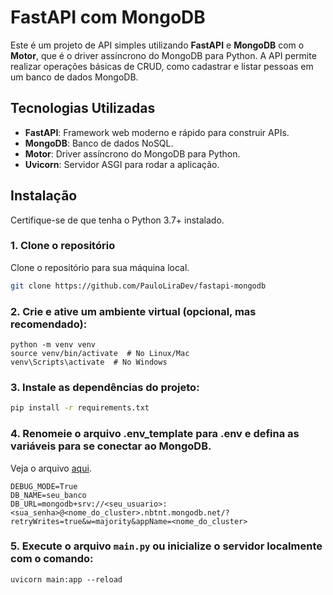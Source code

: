 # FastAPI com MongoDB

Este é um projeto de API simples utilizando **FastAPI** e **MongoDB** com o **Motor**, que é o driver assíncrono do MongoDB para Python. A API permite realizar operações básicas de CRUD, como cadastrar e listar pessoas em um banco de dados MongoDB.

## Tecnologias Utilizadas

- **FastAPI**: Framework web moderno e rápido para construir APIs.
- **MongoDB**: Banco de dados NoSQL.
- **Motor**: Driver assíncrono do MongoDB para Python.
- **Uvicorn**: Servidor ASGI para rodar a aplicação.

## Instalação

Certifique-se de que tenha o Python 3.7+ instalado.

### 1. Clone o repositório

Clone o repositório para sua máquina local.


```bash
git clone https://github.com/PauloLiraDev/fastapi-mongodb
```


### 2. Crie e ative um ambiente virtual (opcional, mas recomendado):
```
python -m venv venv
source venv/bin/activate  # No Linux/Mac
venv\Scripts\activate  # No Windows
```


### 3. Instale as dependências do projeto:
```bash
pip install -r requirements.txt
```

### 4. Renomeie o arquivo .env_template para .env e defina as variáveis para se conectar ao MongoDB.

Veja o arquivo [aqui](.env_template).

```
DEBUG_MODE=True
DB_NAME=seu_banco
DB_URL=mongodb+srv://<seu_usuario>:<sua_senha>@<nome_do_cluster>.nbtnt.mongodb.net/?retryWrites=true&w=majority&appName=<nome_do_cluster>
```

### 5. Execute o arquivo    ```main.py``` ou inicialize o servidor localmente com o comando:
```
uvicorn main:app --reload
```

